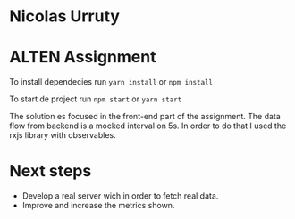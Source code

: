 # Nicolas Urruty

# ALTEN Assignment

To install dependecies run
`yarn install`
or
`npm install`

To start de project run
`npm start`
or
`yarn start`

The solution es focused in the front-end part of the assignment. The data flow from backend is a mocked interval on 5s. In order to do that I used the rxjs library with observables.

# Next steps

- Develop a real server wich in order to fetch real data.
- Improve and increase the metrics shown.
